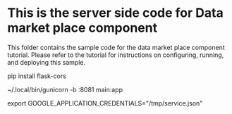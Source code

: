# This is the server side code for Data market place component

 This folder contains the sample code for the data market place component 
tutorial. Please refer to the tutorial for instructions on configuring, running,
and deploying this sample.


pip install flask-cors

 ~/.local/bin/gunicorn -b :8081 main:app

export GOOGLE_APPLICATION_CREDENTIALS="/tmp/service.json"